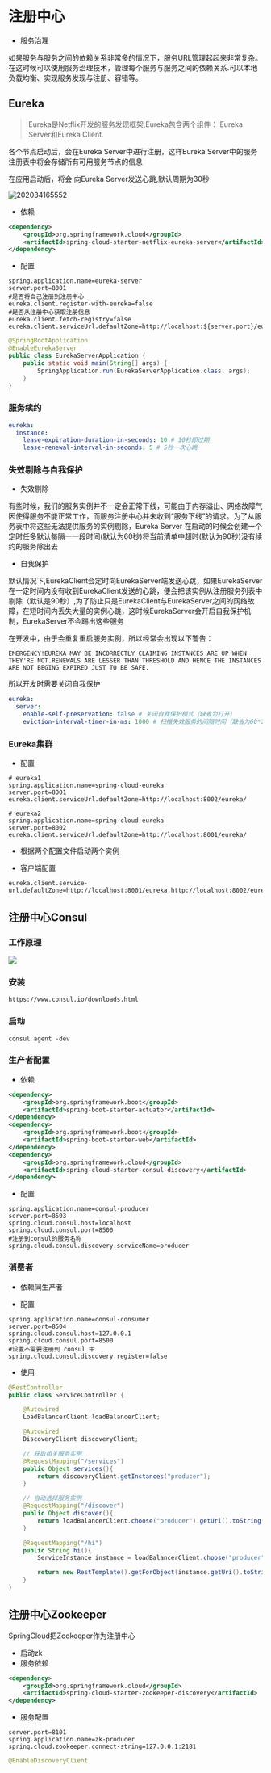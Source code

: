 # 注册中心

- 服务治理

如果服务与服务之间的依赖关系非常多的情况下，服务URL管理起起来非常复杂。在这时候可以使用服务治理技术，管理每个服务与服务之间的依赖关系.可以本地负载均衡、实现服务发现与注册、容错等。

## Eureka

> Eureka是Netflix开发的服务发现框架,Eureka包含两个组件： Eureka Server和Eureka Client.

各个节点启动后，会在Eureka Server中进行注册，这样Eureka Server中的服务注册表中将会存储所有可用服务节点的信息

在应用启动后，将会 向Eureka Server发送心跳,默认周期为30秒

![202034165552](/assets/202034165552.png)

- 依赖

```xml
<dependency>
    <groupId>org.springframework.cloud</groupId>
    <artifactId>spring-cloud-starter-netflix-eureka-server</artifactId>
</dependency>
```

- 配置

```properties
spring.application.name=eureka-server
server.port=8001
#是否将自己注册到注册中心
eureka.client.register-with-eureka=false
#是否从注册中心获取注册信息
eureka.client.fetch-registry=false
eureka.client.serviceUrl.defaultZone=http://localhost:${server.port}/eureka/
```

```java
@SpringBootApplication
@EnableEurekaServer
public class EurekaServerApplication {
    public static void main(String[] args) {
        SpringApplication.run(EurekaServerApplication.class, args);
    }
}
```

### 服务续约

```yml
eureka:
  instance:
    lease-expiration-duration-in-seconds: 10 # 10秒即过期
    lease-renewal-interval-in-seconds: 5 # 5秒一次心跳
```

### 失效剔除与自我保护

- 失效剔除

有些时候，我们的服务实例并不一定会正常下线，可能由于内存溢出、网络故障气因使得服务不能正常工作，而服务注册中心并未收到“服务下线”的请求。为了从服务表中将这些无法提供服务的实例剔除，Eureka Server 在启动的时候会创建一个定时任多默认每隔一一段时间(默认为60秒)将当前清单中超时(默认为90秒)没有续约的服务除出去

- 自我保护

默认情况下,EurekaClient会定时向EurekaServer端发送心跳，如果EurekaServer在一定时间内没有收到EurekaClient发送的心跳，便会把该实例从注册服务列表中剔除（默认是90秒）,为了防止只是EurekaClient与EurekaServer之间的网络故障，在短时间内丢失大量的实例心跳，这时候EurekaServer会开启自我保护机制，EurekaServer不会踢出这些服务

在开发中，由于会重复重启服务实例，所以经常会出现以下警告：

```
EMERGENCY!EUREKA MAY BE INCORRECTLY CLAIMING INSTANCES ARE UP WHEN THEY'RE NOT.RENEWALS ARE LESSER THAN THRESHOLD AND HENCE THE INSTANCES ARE NOT BEGING EXPIRED JUST TO BE SAFE.
```

所以开发时需要关闭自我保护

```yml
eureka:
  server:
    enable-self-preservation: false # 关闭自我保护模式（缺省为打开）
    eviction-interval-timer-in-ms: 1000 # 扫描失效服务的间隔时间（缺省为60*1000ms）
```

### Eureka集群

- 配置

```properties
# eureka1
spring.application.name=spring-cloud-eureka
server.port=8001
eureka.client.serviceUrl.defaultZone=http://localhost:8002/eureka/
```

```properties
# eureka2
spring.application.name=spring-cloud-eureka
server.port=8002
eureka.client.serviceUrl.defaultZone=http://localhost:8001/eureka/
```

- 根据两个配置文件启动两个实例

- 客户端配置

```properties
eureka.client.service-url.defaultZone=http://localhost:8001/eureka,http://localhost:8002/eureka
```

## 注册中心Consul

### 工作原理

![](http://favorites.ren/assets/images/2018/springcloud/consol_service.png)

### 安装

```text
https://www.consul.io/downloads.html
```

### 启动

```shell
consul agent -dev
```

### 生产者配置

- 依赖

```xml
<dependency>
    <groupId>org.springframework.boot</groupId>
    <artifactId>spring-boot-starter-actuator</artifactId>
</dependency>
<dependency>
    <groupId>org.springframework.boot</groupId>
    <artifactId>spring-boot-starter-web</artifactId>
</dependency>
<dependency>
    <groupId>org.springframework.cloud</groupId>
    <artifactId>spring-cloud-starter-consul-discovery</artifactId>
</dependency>
```

- 配置

```properties
spring.application.name=consul-producer
server.port=8503
spring.cloud.consul.host=localhost
spring.cloud.consul.port=8500
#注册到consul的服务名称
spring.cloud.consul.discovery.serviceName=producer
```

### 消费者

- 依赖同生产者

- 配置

```properties
spring.application.name=consul-consumer
server.port=8504
spring.cloud.consul.host=127.0.0.1
spring.cloud.consul.port=8500
#设置不需要注册到 consul 中
spring.cloud.consul.discovery.register=false
```

- 使用

```java
@RestController
public class ServiceController {

    @Autowired
    LoadBalancerClient loadBalancerClient;

    @Autowired
    DiscoveryClient discoveryClient;

    // 获取相关服务实例
    @RequestMapping("/services")
    public Object services(){
        return discoveryClient.getInstances("producer");
    }

    // 自动选择服务实例
    @RequestMapping("/discover")
    public Object discover(){
        return loadBalancerClient.choose("producer").getUri().toString();
    }

    @RequestMapping("/hi")
    public String hi(){
        ServiceInstance instance = loadBalancerClient.choose("producer");

        return new RestTemplate().getForObject(instance.getUri().toString()+"/hi",String.class);
    }
}
```

## 注册中心Zookeeper

SpringCloud把Zookeeper作为注册中心

- 启动zk
- 服务依赖

```xml
<dependency>
    <groupId>org.springframework.cloud</groupId>
    <artifactId>spring-cloud-starter-zookeeper-discovery</artifactId>
</dependency>
```
- 服务配置

```properties
server.port=8101
spring.application.name=zk-producer
spring.cloud.zookeeper.connect-string=127.0.0.1:2181
```

```java
@EnableDiscoveryClient
```